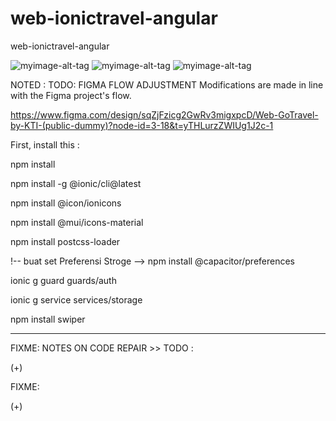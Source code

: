# web-ionictravel-angular
web-ionictravel-angular 

![myimage-alt-tag](https://github.com/rakaardiansyah/web-gotravel/blob/main/image/1GoTravel-Home.png)
![myimage-alt-tag](https://github.com/rakaardiansyah/web-gotravel/blob/main/image/2GoTravel-Sidebar.png)
![myimage-alt-tag](https://github.com/rakaardiansyah/web-gotravel/blob/main/image/3GoTravel-DetailArtikel.png)


NOTED : TODO: FIGMA FLOW ADJUSTMENT Modifications are made in line with the Figma project's flow. 

https://www.figma.com/design/sqZjFzicg2GwRv3migxpcD/Web-GoTravel-by-KTI-(public-dummy)?node-id=3-18&t=yTHLurzZWIUg1J2c-1


First, install this :

npm install

npm install -g @ionic/cli@latest

npm install @icon/ionicons

npm install @mui/icons-material

npm install postcss-loader

!-- buat set Preferensi Stroge -->
npm install @capacitor/preferences


<!-- TODO: buat security setelah login -->
ionic g guard guards/auth

ionic g service services/storage


<!-- SwiperJS.   -->
npm install swiper


------------------------------------------------------------------------------------------------------------------------------------------
FIXME: NOTES ON CODE REPAIR >>
TODO : 

(+)

FIXME: 

(+) 
